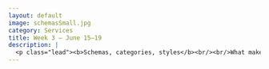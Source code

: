 ```yaml
---
layout: default
image: schemasSmall.jpg
category: Services
title: Week 3 – June 15–19
description: |
  <p class="lead"><b>Schemas, categories, styles</b><br/><br/>What makes a musical expert? Are only trained musicians experts? Or do we all have a robust, nuanced understanding of musical style and practice?<br/><br/><a href="/week3/">Read more...</a></p>
---
```

